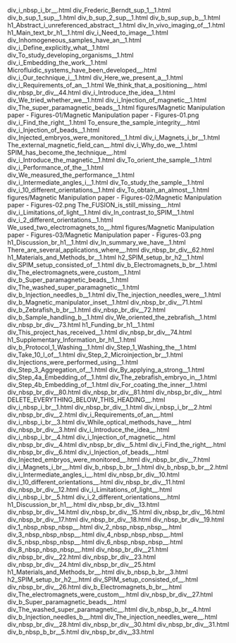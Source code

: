 div_i_nbsp_i_br__.html
div_Frederic_Berndt_sup_1__1.html
div_b_sup_1_sup__1.html
div_b_sup_2_sup__1.html
div_b_sup_sup_b__1.html
h1_Abstract_i_unreferenced_abstract__1.html
div_In_vivo_imaging_of__1.html
h1_Main_text_br_h1__1.html
div_i_Need_to_image__1.html
div_Inhomogeneous_samples_have_an__1.html
div_i_Define_explicitly_what__1.html
div_To_study_developing_organisms__1.html
div_i_Embedding_the_work__1.html
Microfluidic_systems_have_been_developed__.html
div_i_Our_technique_i__1.html
div_Here_we_present_a__1.html
div_i_Requirements_of_an__1.html
We_think_that_a_positioning__.html
div_nbsp_br_div__44.html
div_i_Introduce_the_idea__1.html
div_We_tried_whether_we__1.html
div_i_Injection_of_magnetic__1.html
div_The_super_paramagnetic_beads__1.html
figures/Magnetic Manipulation paper - Figures-01/Magnetic Manipulation paper - Figures-01.png
div_i_Find_the_right__1.html
To_ensure_the_sample_integrity__.html
div_i_Injection_of_beads__1.html
div_Injected_embryos_were_monitored__1.html
div_i_Magnets_i_br__1.html
The_external_magnetic_field_can__.html
div_i_Why_do_we__1.html
SPIM_has_become_the_technique__.html
div_i_Introduce_the_magnetic__1.html
div_To_orient_the_sample__1.html
div_i_Performance_of_the__1.html
div_We_measured_the_performance__1.html
div_i_Intermediate_angles_i__1.html
div_To_study_the_sample__1.html
div_i_10_different_orientations__1.html
div_To_obtain_an_almost__1.html
figures/Magnetic Manipulation paper - Figures-02/Magnetic Manipulation paper - Figures-02.png
The_FUSION_is_still_missing__.html
div_i_Limitations_of_light__1.html
div_In_contrast_to_SPIM__1.html
div_i_2_different_orientations__1.html
We_used_two_electromagnets_to__.html
figures/Magnetic Manipulation paper - Figures-03/Magnetic Manipulation paper - Figures-03.png
h1_Discussion_br_h1__1.html
div_In_summary_we_have__1.html
There_are_several_applications_where__.html
div_nbsp_br_div__62.html
h1_Materials_and_Methods_br__1.html
h2_SPIM_setup_br_h2__1.html
div_SPIM_setup_consisted_of__1.html
div_b_Electromagnets_b_br__1.html
div_The_electromagnets_were_custom__1.html
div_b_Super_paramagnetic_beads__1.html
div_The_washed_super_paramagnetic__1.html
div_b_Injection_needles_b__1.html
div_The_injection_needles_were__1.html
div_b_Magnetic_manipulator_inset__1.html
div_nbsp_br_div__71.html
div_b_Zebrafish_b_br__1.html
div_nbsp_br_div__72.html
div_b_Sample_handling_b__1.html
div_We_oriented_the_zebrafish__1.html
div_nbsp_br_div__73.html
h1_Funding_br_h1__1.html
div_This_project_has_received__1.html
div_nbsp_br_div__74.html
h1_Supplementary_Information_br_h1__1.html
div_b_Protocol_1_Washing__1.html
div_Step_1_Washing_the__1.html
div_Take_10_l_of__1.html
div_Step_2_Microinjection_br__1.html
div_Injections_were_performed_using__1.html
div_Step_3_Aggregation_of__1.html
div_By_applying_a_strong__1.html
div_Step_4a_Embedding_of__1.html
div_The_zebrafish_embryo_in__1.html
div_Step_4b_Embedding_of__1.html
div_For_coating_the_inner__1.html
div_nbsp_br_div__80.html
div_nbsp_br_div__81.html
div_nbsp_br_div__.html
DELETE_EVERYTHING_BELOW_THIS_HEADING__.html
div_i_nbsp_i_br__1.html
div_nbsp_br_div__1.html
div_i_nbsp_i_br__2.html
div_nbsp_br_div__2.html
div_i_Requirements_of_an__.html
div_i_nbsp_i_br__3.html
div_While_optical_methods_have__.html
div_nbsp_br_div__3.html
div_i_Introduce_the_idea__.html
div_i_nbsp_i_br__4.html
div_i_Injection_of_magnetic__.html
div_nbsp_br_div__4.html
div_nbsp_br_div__5.html
div_i_Find_the_right__.html
div_nbsp_br_div__6.html
div_i_Injection_of_beads__.html
div_Injected_embryos_were_monitored__.html
div_nbsp_br_div__7.html
div_i_Magnets_i_br__.html
div_b_nbsp_b_br__1.html
div_b_nbsp_b_br__2.html
div_i_Intermediate_angles_i__.html
div_nbsp_br_div__10.html
div_i_10_different_orientations__.html
div_nbsp_br_div__11.html
div_nbsp_br_div__12.html
div_i_Limitations_of_light__.html
div_i_nbsp_i_br__5.html
div_i_2_different_orientations__.html
h1_Discussion_br_h1__.html
div_nbsp_br_div__13.html
div_nbsp_br_div__14.html
div_nbsp_br_div__15.html
div_nbsp_br_div__16.html
div_nbsp_br_div__17.html
div_nbsp_br_div__18.html
div_nbsp_br_div__19.html
div_1_nbsp_nbsp_nbsp__.html
div_2_nbsp_nbsp_nbsp__.html
div_3_nbsp_nbsp_nbsp__.html
div_4_nbsp_nbsp_nbsp__.html
div_5_nbsp_nbsp_nbsp__.html
div_6_nbsp_nbsp_nbsp__.html
div_8_nbsp_nbsp_nbsp__.html
div_nbsp_br_div__21.html
div_nbsp_br_div__22.html
div_nbsp_br_div__23.html
div_nbsp_br_div__24.html
div_nbsp_br_div__25.html
h1_Materials_and_Methods_br__.html
div_b_nbsp_b_br__3.html
h2_SPIM_setup_br_h2__.html
div_SPIM_setup_consisted_of__.html
div_nbsp_br_div__26.html
div_b_Electromagnets_b_br__.html
div_The_electromagnets_were_custom__.html
div_nbsp_br_div__27.html
div_b_Super_paramagnetic_beads__.html
div_The_washed_super_paramagnetic__.html
div_b_nbsp_b_br__4.html
div_b_Injection_needles_b__.html
div_The_injection_needles_were__.html
div_nbsp_br_div__28.html
div_nbsp_br_div__30.html
div_nbsp_br_div__31.html
div_b_nbsp_b_br__5.html
div_nbsp_br_div__33.html
